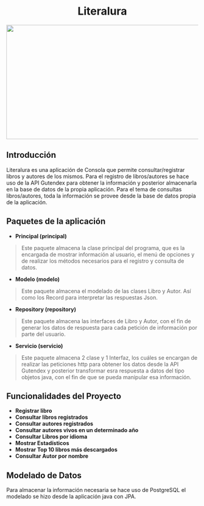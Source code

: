 <h1 align="center" color="#DA70D6"> Literalura </h1>
<p align="Center">
   <img style="text-align:center;" height="300px"  width="600px" src="https://images.pexels.com/photos/45717/pexels-photo-45717.jpeg?auto=compress&cs=tinysrgb&w=1260&h=750&dpr=2">
</p>

## Introducción

Literalura es una aplicación de Consola que permite consultar/registrar libros 
y autores de los mismos. Para el registro de libros/autores se hace uso 
de la API Gutendex para obtener la información y posterior almacenarla
en la base de datos de la propia aplicación. Para el tema de 
consultas libros/autores, toda la información se provee
desde la base de datos propia de la aplicación. 

## Paquetes de la aplicación

- **Principal (principal)**
> Este paquete almacena la clase principal del programa, que es la encargada de mostrar
información al usuario, el menú de opciones y de realizar los métodos necesarios para
> el registro y consulta de datos. 
> 
- **Modelo (modelo)**
> Este paquete almacena el modelado de las clases Libro y Autor.
Así como los Record para interpretar las respuestas Json.

- **Repository (repository)**
> Este paquete almacena las interfaces de Libro y Autor, con el fin de generar los 
> datos de respuesta para cada petición de información por parte del usuario.

- **Servicio (servicio)**
>Este paquete almacena 2 clase y 1 Interfaz, los cuáles se encargan de realizar las peticiones 
> http para obtener los datos desde la API Gutendex y posterior transformar esra respuesta a 
> datos del tipo objetos java, con el fin de que se pueda manipular esa información.


## Funcionalidades del Proyecto
- **Registrar libro**
- **Consultar libros registrados**
- **Consultar autores registrados**
- **Consultar autores vivos en un determinado año**
- **Consultar Libros por idioma**
- **Mostrar Estadísticos**
- **Mostrar Top 10 libros más descargados**
- **Consultar Autor por nombre**

## Modelado de Datos
Para almacenar la información necesaria se hace uso de PostgreSQL
el modelado se hizo desde la aplicación java con JPA. 





